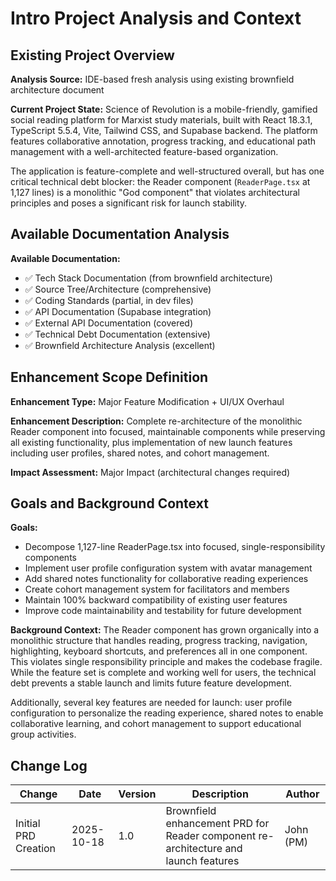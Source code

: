 # Intro Project Analysis and Context

## Existing Project Overview

**Analysis Source:** IDE-based fresh analysis using existing brownfield architecture document

**Current Project State:**
Science of Revolution is a mobile-friendly, gamified social reading platform for Marxist study materials, built with React 18.3.1, TypeScript 5.5.4, Vite, Tailwind CSS, and Supabase backend. The platform features collaborative annotation, progress tracking, and educational path management with a well-architected feature-based organization.

The application is feature-complete and well-structured overall, but has one critical technical debt blocker: the Reader component (`ReaderPage.tsx` at 1,127 lines) is a monolithic "God component" that violates architectural principles and poses a significant risk for launch stability.

## Available Documentation Analysis

**Available Documentation:**
- ✅ Tech Stack Documentation (from brownfield architecture)
- ✅ Source Tree/Architecture (comprehensive)
- ✅ Coding Standards (partial, in dev files)
- ✅ API Documentation (Supabase integration)
- ✅ External API Documentation (covered)
- ✅ Technical Debt Documentation (extensive)
- ✅ Brownfield Architecture Analysis (excellent)

## Enhancement Scope Definition

**Enhancement Type:** Major Feature Modification + UI/UX Overhaul

**Enhancement Description:** Complete re-architecture of the monolithic Reader component into focused, maintainable components while preserving all existing functionality, plus implementation of new launch features including user profiles, shared notes, and cohort management.

**Impact Assessment:** Major Impact (architectural changes required)

## Goals and Background Context

**Goals:**
- Decompose 1,127-line ReaderPage.tsx into focused, single-responsibility components
- Implement user profile configuration system with avatar management
- Add shared notes functionality for collaborative reading experiences
- Create cohort management system for facilitators and members
- Maintain 100% backward compatibility of existing user features
- Improve code maintainability and testability for future development

**Background Context:**
The Reader component has grown organically into a monolithic structure that handles reading, progress tracking, navigation, highlighting, keyboard shortcuts, and preferences all in one component. This violates single responsibility principle and makes the codebase fragile. While the feature set is complete and working well for users, the technical debt prevents a stable launch and limits future feature development.

Additionally, several key features are needed for launch: user profile configuration to personalize the reading experience, shared notes to enable collaborative learning, and cohort management to support educational group activities.

## Change Log

| Change | Date | Version | Description | Author |
| ------ | ---- | ------- | ----------- | ------ |
| Initial PRD Creation | 2025-10-18 | 1.0 | Brownfield enhancement PRD for Reader component re-architecture and launch features | John (PM) |
